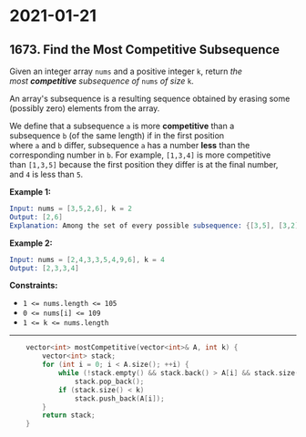 # 2021-01-21

## 1673. Find the Most Competitive Subsequence

Given an integer array `nums` and a positive integer `k`, return *the most **competitive** subsequence of* `nums` *of size* `k`.

An array's subsequence is a resulting sequence obtained by erasing some (possibly zero) elements from the array.

We define that a subsequence `a` is more **competitive** than a subsequence `b` (of the same length) if in the first position where `a` and `b` differ, subsequence `a` has a number **less** than the corresponding number in `b`. For example, `[1,3,4]` is more competitive than `[1,3,5]` because the first position they differ is at the final number, and `4` is less than `5`.

**Example 1:**

```s
Input: nums = [3,5,2,6], k = 2
Output: [2,6]
Explanation: Among the set of every possible subsequence: {[3,5], [3,2], [3,6], [5,2], [5,6], [2,6]}, [2,6] is the most competitive.
```

**Example 2:**

```s
Input: nums = [2,4,3,3,5,4,9,6], k = 4
Output: [2,3,3,4]
```

**Constraints:**

- `1 <= nums.length <= 105`
- `0 <= nums[i] <= 109`
- `1 <= k <= nums.length`

---

```c++
    vector<int> mostCompetitive(vector<int>& A, int k) {
        vector<int> stack;
        for (int i = 0; i < A.size(); ++i) {
            while (!stack.empty() && stack.back() > A[i] && stack.size() - 1 + A.size() - i >= k)
                stack.pop_back();
            if (stack.size() < k)
                stack.push_back(A[i]);
        }
        return stack;
    }
```
